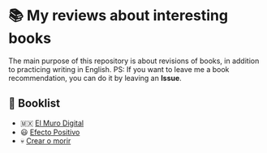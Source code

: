 # :books: My reviews about interesting books 

The main purpose of this repository is about revisions of books, in addition to practicing writing in English.
PS: If you want to leave me a book recommendation, you can do it by leaving an **Issue**.

## :bookmark: Booklist 
- :mexico: [El Muro Digital](https://github.com/dev-oswld/Reviews-about-interesting-books/blob/master/El-Muro-Digital.md)
- :smiley: [Efecto Positivo](https://github.com/dev-oswld/Reviews-about-interesting-books/blob/master/Efecto-Positivo.md)
- :skull: [Crear o morir](https://github.com/dev-oswld/Reviews-about-interesting-books/blob/master/Crear-o-morir.md)





